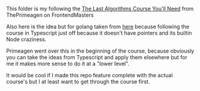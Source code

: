 This folder is my following the [The Last Algorithms Course You'll Need](https://frontendmasters.com/courses/algorithms/) from ThePrimeagen on FrontendMasters

Also here is the idea but for golang taken from [here](https://github.com/nacknime-official/kata-machine-go)
because following the course in Typescript just off because it doesn't have pointers and its builtin Node craziness.

Primeagen went over this in the beginning of the course, because obviously you can take the ideas from Typescript and
apply them elsewhere but for me it makes more sense to do it at a "lower level".

It would be cool if I made this repo feature complete with the actual course's but I at least want to get through the course first.

